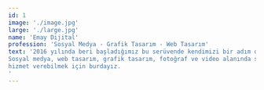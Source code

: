 ```yaml
---
id: 1
image: './image.jpg'
large: './large.jpg'
name: 'Emay Dijital'
profession: 'Sosyal Medya - Grafik Tasarım - Web Tasarım'
text: '2016 yılında beri başladığımız bu serüvende kendimizi bir adım daha öteye taşıdık.
Sosyal medya, web tasarım, grafik tasarım, fotoğraf ve video alanında sizlere daha iyi
hizmet verebilmek için burdayız.
'
---
```

